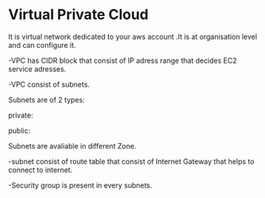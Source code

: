 # Virtual Private Cloud

It is virtual network dedicated to your aws account .It is at organisation level and can configure it.

-VPC has CIDR block that consist of IP adress range that decides EC2 service adresses.

-VPC consist of subnets.

   Subnets are of 2 types: 

   private:

   public:
   
   Subnets are avaliable in different Zone.

-subnet  consist of  route table  that  consist of Internet Gateway that helps to connect to internet.

-Security group is present in every subnets.


